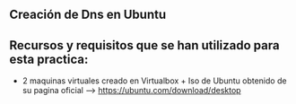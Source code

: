 ## Creación de Dns en Ubuntu
## Recursos y requisitos que se han utilizado para esta practica:
   - 2 maquinas virtuales creado en Virtualbox + Iso de Ubuntu obtenido de su pagina oficial --> https://ubuntu.com/download/desktop
